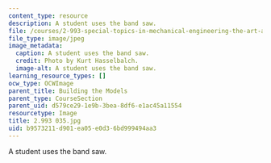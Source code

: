 ```yaml
---
content_type: resource
description: A student uses the band saw.
file: /courses/2-993-special-topics-in-mechanical-engineering-the-art-and-science-of-boat-design-january-iap-2007/b9573211d901ea05e0d36bd999494aa3_2993035.jpg
file_type: image/jpeg
image_metadata:
  caption: A student uses the band saw.
  credit: Photo by Kurt Hasselbalch.
  image-alt: A student uses the band saw.
learning_resource_types: []
ocw_type: OCWImage
parent_title: Building the Models
parent_type: CourseSection
parent_uid: d579ce29-1e9b-3bea-8df6-e1ac45a11554
resourcetype: Image
title: 2.993 035.jpg
uid: b9573211-d901-ea05-e0d3-6bd999494aa3
---
```

A student uses the band saw.

